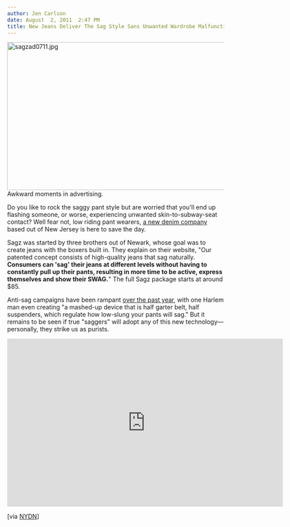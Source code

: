 ```yaml
---
author: Jen Carlson
date: August  2, 2011  2:47 PM
title: New Jeans Deliver The Sag Style Sans Unwanted Wardrobe Malfunctions
---
```


<p><span class="mt-enclosure mt-enclosure-image" style="display: inline;"> <img alt="sagzad0711.jpg" src="https://web.archive.org/web/20130615191343im_/http://gothamist.com/attachments/arts_jen/sagzad0711.jpg" width="640" height="344" class="image-none"> </span><br>
<span class="photo_caption">Awkward moments in advertising.</span></p>

<p>Do you like to rock the saggy pant style but are worried that you&apos;ll end up flashing someone, or worse, experiencing unwanted skin-to-subway-seat contact? Well fear not, low riding pant wearers, <a href="https://web.archive.org/web/20130615191343/http://sagzjeans.com/">a new denim company</a> based out of New Jersey is here to save the day. </p>

<p>Sagz was started by three brothers out of Newark, whose goal was to create jeans with the boxers built in. They explain on their website, &quot;Our patented concept consists of high-quality jeans that sag naturally. <strong>Consumers can &apos;sag&apos; their jeans at different levels without having to constantly pull up their pants, resulting in more time to be active, express themselves and show their SWAG.</strong>&quot; The full Sagz package starts at around $85.</p>

<p>Anti-sag campaigns have been rampant <a href="https://web.archive.org/web/20130615191343/http://gothamist.com/tags/stopthesag">over the past year</a>, with one Harlem man even creating &quot;a mashed-up device that is half garter belt, half suspenders, which regulate how low-slung your pants will sag.&quot; But it remains to be seen if true &quot;saggers&quot; will adopt any of this new technology&#x2014;personally, they strike us as purists.</p>

<p><iframe width="640" height="390" src="https://web.archive.org/web/20130615191343if_/http://www.youtube.com/embed/Di-o2aAG2Uk" frameborder="0" allowfullscreen></iframe></p>

<p>[via <a href="https://web.archive.org/web/20130615191343/http://www.nydailynews.com/lifestyle/fashion/2011/08/02/2011-08-02_sagz_jeans_have_boxers_built_in_snaps_keep_pants_up_reducing_yanking_up_and_fall.html">NYDN</a>]</p>